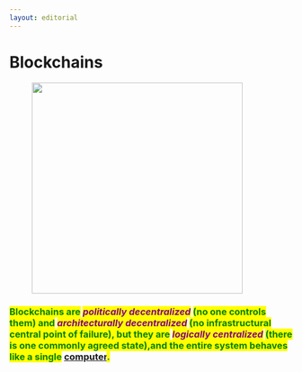 ```yaml
---
layout: editorial
---
```


# Blockchains

<figure><img src="../../../../../../../.gitbook/assets/pexels-btgl-♡-6558041.jpg" alt="" width="375"><figcaption></figcaption></figure>

### <mark style="color:green;">Blockchains are</mark> _<mark style="color:purple;">politically decentralized</mark>_ <mark style="color:green;">(no one controls them) and</mark> _<mark style="color:purple;">architecturally decentralized</mark>_ <mark style="color:green;">(no infrastructural central point of failure), but they are</mark> _<mark style="color:purple;">logically centralized</mark>_ <mark style="color:green;">(there is one commonly agreed state),and the entire system behaves like a single</mark> [computer](../../../algorithms/whats-a-computer.md)<mark style="color:green;">.</mark>
